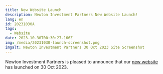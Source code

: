 ```yaml
---
title: New Website Launch
description: Newton Investment Partners New Website Launch!
lang: en
id: 20231030A
tags:
  - Website
date: 2023-10-30T00:30:27.166Z
img: /media/20231030-launch-screenshot.png
imgalt: Newton Investment Partners 30 Oct 2023 Site Screenshot
---
```

Newton Investment Partners is pleased to announce that our [new website](https://newtoninvestment.jp) has launched on 30 Oct 2023.